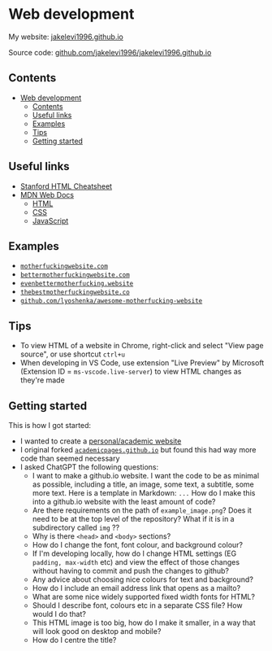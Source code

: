 # Web development

My website: [jakelevi1996.github.io](https://jakelevi1996.github.io/)

Source code: [github.com/jakelevi1996/jakelevi1996.github.io](https://github.com/jakelevi1996/jakelevi1996.github.io)

## Contents

- [Web development](#web-development)
  - [Contents](#contents)
  - [Useful links](#useful-links)
  - [Examples](#examples)
  - [Tips](#tips)
  - [Getting started](#getting-started)

## Useful links

- [Stanford HTML Cheatsheet](https://web.stanford.edu/group/csp/cs21/htmlcheatsheet.pdf)
- [MDN Web Docs](https://developer.mozilla.org/en-US/docs/Web)
  - [HTML](https://developer.mozilla.org/en-US/docs/Web/HTML)
  - [CSS](https://developer.mozilla.org/en-US/docs/Web/CSS)
  - [JavaScript](https://developer.mozilla.org/en-US/docs/Web/JavaScript)

## Examples

- [`motherfuckingwebsite.com`](https://motherfuckingwebsite.com/)
- [`bettermotherfuckingwebsite.com`](http://bettermotherfuckingwebsite.com/)
- [`evenbettermotherfucking.website`](https://evenbettermotherfucking.website/)
- [`thebestmotherfuckingwebsite.co`](https://thebestmotherfuckingwebsite.co/)
- [`github.com/lyoshenka/awesome-motherfucking-website`](https://github.com/lyoshenka/awesome-motherfucking-website)

## Tips

- To view HTML of a website in Chrome, right-click and select "View page source", or use shortcut `ctrl+u`
- When developing in VS Code, use extension "Live Preview" by Microsoft (Extension ID = `ms-vscode.live-server`) to view HTML changes as they're made

## Getting started

This is how I got started:

- I wanted to create a [personal/academic website](https://jakelevi1996.github.io/)
- I original forked [`academicpages.github.io`](https://github.com/academicpages/academicpages.github.io) but found this had way more code than seemed necessary
- I asked ChatGPT the following questions:
  - I want to make a github.io website. I want the code to be as minimal as possible, including a title, an image, some text, a subtitle, some more text. Here is a template in Markdown: `...` How do I make this into a github.io website with the least amount of code?
  - Are there requirements on the path of `example_image.png`? Does it need to be at the top level of the repository? What if it is in a subdirectory called `img` ??
  - Why is there `<head>` and `<body>` sections?
  - How do I change the font, font colour, and background colour?
  - If I'm developing locally, how do I change HTML settings (EG `padding, max-width` etc) and view the effect of those changes without having to commit and push the changes to github?
  - Any advice about choosing nice colours for text and background?
  - How do I include an email address link that opens as a mailto?
  - What are some nice widely supported fixed width fonts for HTML?
  - Should I describe font, colours etc in a separate CSS file? How would I do that?
  - This HTML image is too big, how do I make it smaller, in a way that will look good on desktop and mobile?
  - How do I centre the title?
